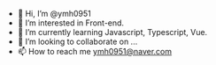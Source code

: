 - 👋 Hi, I’m @ymh0951
- 👀 I’m interested in Front-end.
- 🌱 I’m currently learning Javascript, Typescript, Vue.
- 💞️ I’m looking to collaborate on ...
- 📫 How to reach me
ymh0951@naver.com

<!---
ymh0951/ymh0951 is a ✨ special ✨ repository because its `README.md` (this file) appears on your GitHub profile.
You can click the Preview link to take a look at your changes.
--->
